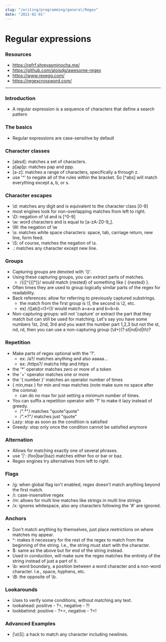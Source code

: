 ```yaml
---
slug: "/writing/programming/general/Regex"
date: "2021-02-01"
---
```


# Regular expressions

### Resources
* https://refrf.shreyasminocha.me/
* https://github.com/aloisdg/awesome-regex
* https://www.rexegg.com/
* https://regexcrossword.com/
--------------------------------------------------------------------------------

### Introduction
* A regular expression is a sequence of characters that define a search pattern

### The basics
* Regular expressions are case-sensitive by default

### Character classes
* [absd]: matches a set of characters. 
* p[ap]p: matches pap and ppp. 
* [a-z]: matches a range of characters, specifically a through z. 
* use '^' to negate all of the rules within the bracket. So [^abs] will match everything except a, b, or s. 

### Character escapes
* \d: matches any digit and is equivalent to the character class [0-9]
* most engines look for non-overlapping matches from left to right. 
* \D: negation of \d and is [^0-9]
* \w: word characters and is equal to [a-zA-Z0-9_].
* \W: the negation of \w 
* \s: matches white space characters: space, tab, carriage return, new line, form feed.
* \S: of course, matches the negation of \s. 
* .: matches any character except new line. 

### Groups
* Capturing groups are denoted with '()'. 
* Using these capturing groups, you can *extract* parts of matches. 
	* /\{([^{}]*)\}/ would match {nested} of something like { {nested} }. 
* Often times they are used to group logically similar parts of the regex for readability. 
* Back references: allow for referring to previously captured substrings. 
	* the match from the first group is \1, the second is \2, etc. 
	* ex) /([ab])=\1=\1/ would match a=a=a and b=b=b. 
* Non-capturing groups: will not 'capture' or extract the part that they match but can still be used for matching. Let's say you have some numbers 1st, 2nd, 3rd and you want the number part 1,2,3 but not the st, nd, rd, then you can use  a non-capturing group (\d+)(?:st|nd|rd|th)?

### Repetition
* Make parts of regex optional with the '?'. 
	* ex: /a?/ matches anything and also aaaaa...
	* ex: /https?/ matchs http and https 
* the '\*' operator matches zero or more of a token
* the '+' operator matches one or more
* the '{ number }' matches an operator number of times
* { min,max } for min and max matches (note make sure no space after the comma)
	* can do no max for just setting a minimum number of times. 
* You can suffix a repetition operator with '?' to make it lazy instead of greedy.
	* /".\*"/ matches "quote"quote"
	* /".\*?"/ matches just "quote"
* Lazy: stop as soon as the condition is satisfied 
* Greedy: stop only once the condition cannot be satisfied anymore

### Alternation
* Allows for matching exactly one of several phrases. 
* use '|': (foo|bar|baz) matches either foo or bar or baz. 
* Regex engines try alternatives from left to right. 

### Flags
* /g: when global flag isn't enabled, regex doesn't match anything beyond the first match.
* /i: case-insensitive regex
* /m: allows for multi line matches like strings in multi line strings
* /x: ignores whitespace, also any characters following the '#' are ignored. 

### Anchors
* Don't match anything by themselves, just place restrictions on where matches my appear. 
* ^: makes it necessary for the rest of the regex to match from the beginning of the string. I.e., the string must start with the character. 
* $: same as the above but for end of the string instead. 
* Used in conduction, will make sure the regex matches the entirety of the string instead of just a part of it. 
* \b: word boundary, a position between a word character and a non-word character. I.e., space, hyphens, etc. 
* \B: the opposite of \b. 

### Lookarounds 
* Uses to verify some conditions, without matching any text. 
* lookahead: positive - ?=, negative - ?!
* lookbehind: positive - ?<=, negative - ?<!

### Advanced Examples
* [\s\S]: a hack to match any character including newlines. 
